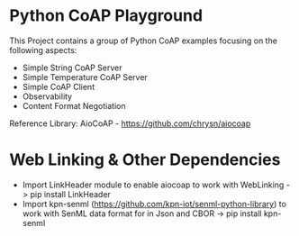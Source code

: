 # Python CoAP Playground

This Project contains a group of Python CoAP examples focusing on the following aspects:

- Simple String CoAP Server
- Simple Temperature CoAP Server
- Simple CoAP Client
- Observability
- Content Format Negotiation

Reference Library: AioCoAP - https://github.com/chrysn/aiocoap

# Web Linking & Other Dependencies

- Import LinkHeader module to enable aiocoap to work with WebLinking -> pip install LinkHeader
- Import kpn-senml (https://github.com/kpn-iot/senml-python-library) to work with SenML data format for in Json and CBOR -> pip install kpn-senml